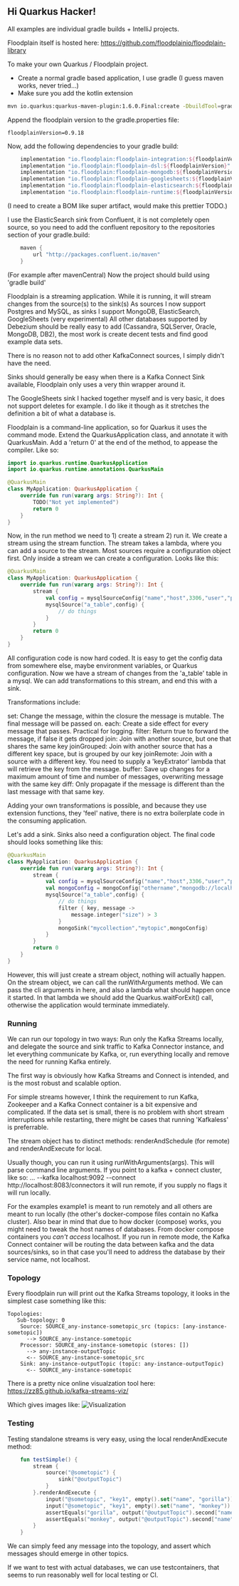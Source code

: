 ## Hi Quarkus Hacker!

All examples are individual gradle builds + IntelliJ projects.

Floodplain itself is hosted here: https://github.com/floodplainio/floodplain-library

To make your own Quarkus / Floodplain project.

 - Create a normal gradle based application, I use gradle (I guess maven works, never tried...)
 - Make sure you add the kotlin extension

 ```bash
 mvn io.quarkus:quarkus-maven-plugin:1.6.0.Final:create -DbuildTool=gradle -Dextensions=kotlin
```
Append the floodplain version to the gradle.properties file:
```
floodplainVersion=0.9.18
```
Now, add the following dependencies to your gradle build:

```gradle
    implementation "io.floodplain:floodplain-integration:${floodplainVersion}"
    implementation "io.floodplain:floodplain-dsl:${floodplainVersion}"
    implementation "io.floodplain:floodplain-mongodb:${floodplainVersion}"
    implementation "io.floodplain:floodplain-googlesheets:${floodplainVersion}"
    implementation "io.floodplain:floodplain-elasticsearch:${floodplainVersion}"
    implementation "io.floodplain:floodplain-runtime:${floodplainVersion}"
```
(I need to create a BOM like super artifact, would make this prettier TODO.)

I use the ElasticSearch sink from Confluent, it is not completely open source, so you need to add the confluent repository to the repositories section of your gradle.build:
```gradle  
	maven {
        url "http://packages.confluent.io/maven"
    }
```
(For example after mavenCentral)
Now the project should build using 'gradle build'

Floodplain is a streaming application. While it is running, it will stream changes from the source(s) to the sink(s)
As sources I now support Postgres and MySQL, as sinks I support MongoDB, ElasticSearch, GoogleSheets (very experimental)
All other databases supported by Debezium should be really easy to add (Cassandra, SQLServer, Oracle, MongoDB, DB2), the most work is create decent tests and find good example data sets.

There is no reason not to add other KafkaConnect sources, I simply didn't have the need.

Sinks should generally be easy when there is a Kafka Connect Sink available, Floodplain only uses a very thin wrapper around it.

The GoogleSheets sink I hacked together myself and is very basic, it does not support deletes for example. I do like it though as it stretches the definition a bit of what a database is.

Floodplain is a command-line application, so for Quarkus it uses the command mode. Extend the QuarkusApplication class, and annotate it with QuarkusMain.
Add a 'return 0' at the end of the method, to appease the compiler.
Like so:
```kotlin
import io.quarkus.runtime.QuarkusApplication
import io.quarkus.runtime.annotations.QuarkusMain

@QuarkusMain
class MyApplication: QuarkusApplication {
    override fun run(vararg args: String?): Int {
        TODO("Not yet implemented")
		return 0
    }
}
```
Now, in the run method we need to 1) create a stream 2) run it.
We create a stream using the stream function. The stream takes a lambda, where you can add a source to the stream.
Most sources require a configuration object first. Only inside a stream we can create a configuration.
Looks like this:
```kotlin
@QuarkusMain
class MyApplication: QuarkusApplication {
    override fun run(vararg args: String?): Int {
        stream {
            val config = mysqlSourceConfig("name","host",3306,"user","pass","database")
            mysqlSource("a_table",config) {
                // do things
            }
        }
        return 0
    }
}
```
All configuration code is now hard coded. It is easy to get the config data from somewhere else, maybe environment variables, or Quarkus configuration.
Now we have a stream of changes from the 'a_table' table in a mysql. We can add transformations to this stream,
and end this with a sink.

Transformations include:

set: Change the message, within the closure the message is mutable. The final message will be passed on.
each: Create a side effect for every message that passes. Practical for logging.
filter: Return true to forward the message, if false it gets dropped
join: Join with another source, but one that shares the same key
joinGrouped: Join with another source that has a different key space, but is grouped by our key
joinRemote: Join with a source with a different key. You need to supply a 'keyExtrator' lambda that will retrieve the key from the message.
buffer: Save up changes for a maximum amount of time and number of messages, overwriting message with the same key
diff: Only propagate if the message is different than the last message with that same key.

Adding your own transformations is possible, and because they use extension functions, they 'feel' native, there is no extra boilerplate code in the consuming application.

Let's add a sink. Sinks also need a configuration object. The final code should looks something like this:

```kotlin
@QuarkusMain
class MyApplication: QuarkusApplication {
    override fun run(vararg args: String?): Int {
        stream {
            val config = mysqlSourceConfig("name","host",3306,"user","pass","database")
            val mongoConfig = mongoConfig("othername","mongodb://localhost","mydatabase")
            mysqlSource("a_table",config) {
                // do things
                filter { key, message ->
                    message.integer("size") > 3
                }
                mongoSink("mycollection","mytopic",mongoConfig)
            }
        }
        return 0
    }
}
```
However, this will just create a stream object, nothing will actually happen. On the stream object, we can call the runWithArguments method.
We can pass the cli arguments in here, and also a lambda what should happen once it started.
In that lambda we should add the Quarkus.waitForExit() call, otherwise the application would terminate immediately.

### Running
We can run our topology in two ways: Run only the Kafka Streams locally, and delegate the source and sink traffic to Kafka Connector instance, and let everything communicate by Kafka, or, run everything locally and remove the need for running Kafka entirely.

The first way is obviously how Kafka Streams and Connect is intended, and is the most robust and scalable option.

For simple streams however, I think the requirement to run Kafka, Zookeeper and a Kafka Connect container is a bit expensive and complicated. If the data set is small, there is no problem with short stream interruptions while restarting, there might be cases that running 'Kafkaless' is preferrable.

The stream object has to distinct methods: renderAndSchedule (for remote) and renderAndExecute for local.

Usually though, you can run it using runWithArguments(args). This will parse command line arguments. If you point to a kafka + connect cluster, like so: ... --kafka localhost:9092 --connect http://localhost:8083/connectors it will run remote, if you supply no flags it will run locally.

For the examples example1 is meant to run remotely and all others are meant to run locally (the other's docker-compose files contain no Kafka cluster). Also bear in mind that due to how docker (compose) works, you might need to tweak the host names of databases. From docker compose containers you *can't access* localhost. If you run in remote mode, the Kafka Connect container will be routing the data between kafka and the data sources/sinks, so in that case you'll need to address the database by their service name, not localhost.



### Topology
Every floodplain run will print out the Kafka Streams topology, it looks in the simplest case something like this:
```
Topologies:
   Sub-topology: 0
    Source: SOURCE_any-instance-sometopic_src (topics: [any-instance-sometopic])
      --> SOURCE_any-instance-sometopic
    Processor: SOURCE_any-instance-sometopic (stores: [])
      --> any-instance-outputTopic
      <-- SOURCE_any-instance-sometopic_src
    Sink: any-instance-outputTopic (topic: any-instance-outputTopic)
      <-- SOURCE_any-instance-sometopic
```
There is a pretty nice online visualzation tool here:
https://zz85.github.io/kafka-streams-viz/

Which gives images like:
![Visualization](img/canvas.png)

### Testing

Testing standalone streams is very easy, using the local renderAndExecute method:
```kotlin
    fun testSimple() {
        stream {
            source("@sometopic") {
                sink("@outputTopic")
            }
        }.renderAndExecute {
            input("@sometopic", "key1", empty().set("name", "gorilla"))
            input("@sometopic", "key1", empty().set("name", "monkey"))
            assertEquals("gorilla", output("@outputTopic").second["name"])
            assertEquals("monkey", output("@outputTopic").second["name"])
        }
    }
```
We can simply feed any message into the topology, and assert which messages should emerge in other topics.

If we want to test with actual databases, we can use testcontainers, that seems to run reasonably well for local testing or CI.






